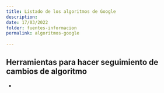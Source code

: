 ```yaml
---
title: Listado de los algoritmos de Google
description: 
date: 17/03/2022
folder: fuentes-informacion
permalink: algoritmos-google
  
---
```


## Herramientas para hacer seguimiento de cambios de algoritmo

- 
<!--stackedit_data:
eyJoaXN0b3J5IjpbNDI2ODY2NTczXX0=
-->